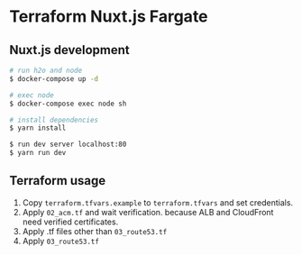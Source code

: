 # Terraform Nuxt.js Fargate

## Nuxt.js development
``` bash
# run h2o and node
$ docker-compose up -d

# exec node
$ docker-compose exec node sh

# install dependencies
$ yarn install

$ run dev server localhost:80
$ yarn run dev
```

## Terraform usage

1. Copy `terraform.tfvars.example` to `terraform.tfvars` and set credentials.
2. Apply `02_acm.tf` and wait verification. because ALB and CloudFront need verified certificates.
3. Apply .tf files other than `03_route53.tf`
4. Apply `03_route53.tf`